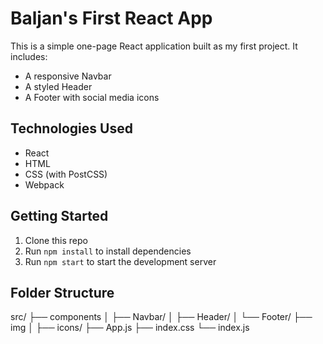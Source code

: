 # Baljan's First React App

This is a simple one-page React application built as my first project. It includes:

- A responsive Navbar
- A styled Header
- A Footer with social media icons

## Technologies Used

- React
- HTML
- CSS (with PostCSS)
- Webpack

## Getting Started

1. Clone this repo
2. Run `npm install` to install dependencies
3. Run `npm start` to start the development server

## Folder Structure

src/
├── components
│ ├── Navbar/
│ ├── Header/
│ └── Footer/
├── img
│ ├── icons/
├── App.js
├── index.css
└── index.js
